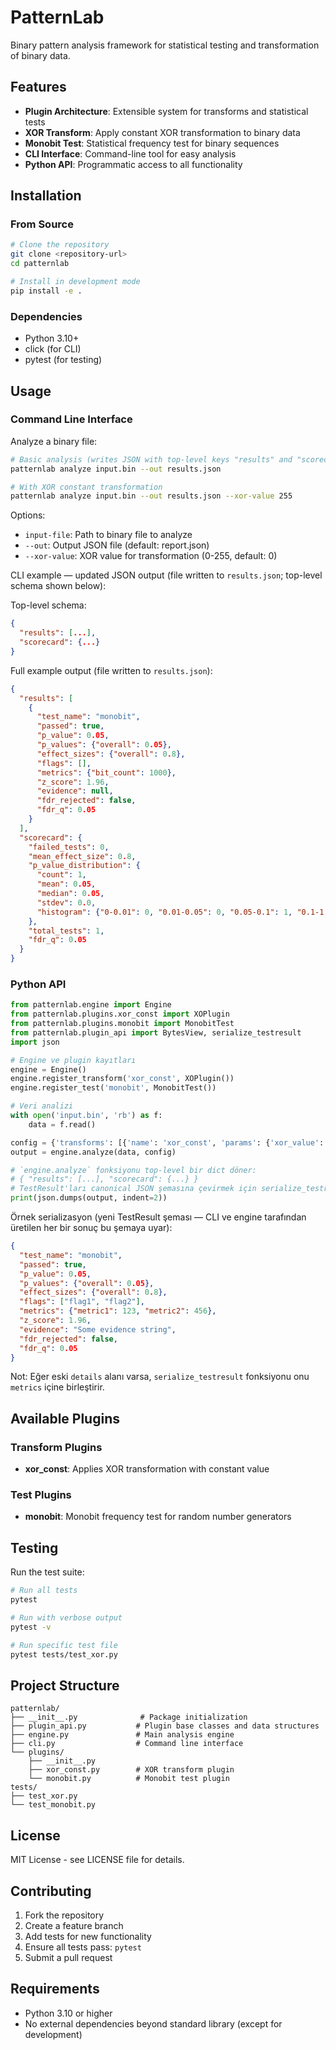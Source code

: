 # PatternLab

Binary pattern analysis framework for statistical testing and transformation of binary data.

## Features

- **Plugin Architecture**: Extensible system for transforms and statistical tests
- **XOR Transform**: Apply constant XOR transformation to binary data
- **Monobit Test**: Statistical frequency test for binary sequences
- **CLI Interface**: Command-line tool for easy analysis
- **Python API**: Programmatic access to all functionality

## Installation

### From Source

```bash
# Clone the repository
git clone <repository-url>
cd patternlab

# Install in development mode
pip install -e .
```

### Dependencies

- Python 3.10+
- click (for CLI)
- pytest (for testing)

## Usage

### Command Line Interface

Analyze a binary file:

```bash
# Basic analysis (writes JSON with top-level keys "results" and "scorecard")
patternlab analyze input.bin --out results.json

# With XOR constant transformation
patternlab analyze input.bin --out results.json --xor-value 255
```

Options:
- `input-file`: Path to binary file to analyze
- `--out`: Output JSON file (default: report.json)
- `--xor-value`: XOR value for transformation (0-255, default: 0)

CLI example — updated JSON output (file written to `results.json`; top-level schema shown below):

Top-level schema:

```json
{
  "results": [...],
  "scorecard": {...}
}
```

Full example output (file written to `results.json`):

```json
{
  "results": [
    {
      "test_name": "monobit",
      "passed": true,
      "p_value": 0.05,
      "p_values": {"overall": 0.05},
      "effect_sizes": {"overall": 0.8},
      "flags": [],
      "metrics": {"bit_count": 1000},
      "z_score": 1.96,
      "evidence": null,
      "fdr_rejected": false,
      "fdr_q": 0.05
    }
  ],
  "scorecard": {
    "failed_tests": 0,
    "mean_effect_size": 0.8,
    "p_value_distribution": {
      "count": 1,
      "mean": 0.05,
      "median": 0.05,
      "stdev": 0.0,
      "histogram": {"0-0.01": 0, "0.01-0.05": 0, "0.05-0.1": 1, "0.1-1.0": 0}
    },
    "total_tests": 1,
    "fdr_q": 0.05
  }
}
```

### Python API

```python
from patternlab.engine import Engine
from patternlab.plugins.xor_const import XOPlugin
from patternlab.plugins.monobit import MonobitTest
from patternlab.plugin_api import BytesView, serialize_testresult
import json

# Engine ve plugin kayıtları
engine = Engine()
engine.register_transform('xor_const', XOPlugin())
engine.register_test('monobit', MonobitTest())

# Veri analizi
with open('input.bin', 'rb') as f:
    data = f.read()

config = {'transforms': [{'name': 'xor_const', 'params': {'xor_value': 255}}], 'tests': [{'name': 'monobit', 'params': {}}]}
output = engine.analyze(data, config)

# `engine.analyze` fonksiyonu top-level bir dict döner:
# { "results": [...], "scorecard": {...} }
# TestResult'ları canonical JSON şemasına çevirmek için serialize_testresult kullanılmaktadır.
print(json.dumps(output, indent=2))
```

Örnek serializasyon (yeni TestResult şeması — CLI ve engine tarafından üretilen her bir sonuç bu şemaya uyar):
```json
{
  "test_name": "monobit",
  "passed": true,
  "p_value": 0.05,
  "p_values": {"overall": 0.05},
  "effect_sizes": {"overall": 0.8},
  "flags": ["flag1", "flag2"],
  "metrics": {"metric1": 123, "metric2": 456},
  "z_score": 1.96,
  "evidence": "Some evidence string",
  "fdr_rejected": false,
  "fdr_q": 0.05
}
```

Not: Eğer eski `details` alanı varsa, `serialize_testresult` fonksiyonu onu `metrics` içine birleştirir.

## Available Plugins

### Transform Plugins

- **xor_const**: Applies XOR transformation with constant value

### Test Plugins

- **monobit**: Monobit frequency test for random number generators

## Testing

Run the test suite:

```bash
# Run all tests
pytest

# Run with verbose output
pytest -v

# Run specific test file
pytest tests/test_xor.py
```

## Project Structure

```
patternlab/
├── __init__.py              # Package initialization
├── plugin_api.py           # Plugin base classes and data structures
├── engine.py               # Main analysis engine
├── cli.py                  # Command line interface
└── plugins/
    ├── __init__.py
    ├── xor_const.py        # XOR transform plugin
    └── monobit.py          # Monobit test plugin
tests/
├── test_xor.py
└── test_monobit.py
```

## License

MIT License - see LICENSE file for details.

## Contributing

1. Fork the repository
2. Create a feature branch
3. Add tests for new functionality
4. Ensure all tests pass: `pytest`
5. Submit a pull request

## Requirements

- Python 3.10 or higher
- No external dependencies beyond standard library (except for development)

